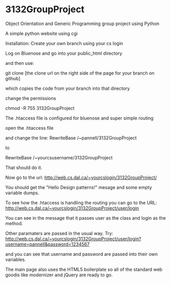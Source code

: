3132GroupProject
================

Object Orientation and Generic Programming group project using Python

A simple python website using cgi

Installation:
Create your own branch using your cs login

Log on Bluenose and go into your public_html directory

and then use: 

git clone [the clone url on the right side of the page for your branch on github]

which copies the code from your branch into that directory

change the permissions

chmod -R 755 3132GroupProject

The .htaccess file is configured for bluenose and super simple routing

open the .htaccess file

and change the line:
RewriteBase /~pannell/3132GroupProject

to

RewriteBase /~yourcsusername/3132GroupProject

That should do it.

Now go to the url:
http://web.cs.dal.ca/~yourcslogin/3132GroupProject/

You should get the "Hello Design patterns!" mesage and some empty variable dumps.

To see how the .htaccess is handling the routing you can go to the URL:
http://web.cs.dal.ca/~yourcslogin/3132GroupProject/user/login

You can see in the message that it passes user as the class and login as the method.

Other paramaters are passed in the usual way.  Try:
http://web.cs.dal.ca/~yourcslogin/3132GroupProject/user/login?username=pannell&password=1234567

and you can see that username and password are passed into their own variables.

The main page also uses the HTML5 boilerplate so all of the standard web goodis like modernizer and jQuery are ready to go.



